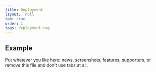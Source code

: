 ```yaml
---
title: Deployment
layout:  null
tab: true
order: 1
tags: deployment-tag
---
```


## Example

Put whatever you like here: news, screenshots, features, supporters, or remove this file and don't use tabs at all.
